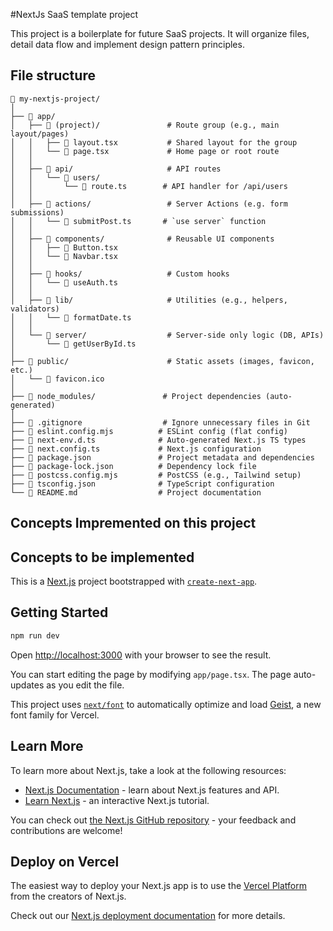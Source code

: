 #NextJs SaaS template project

This project is a boilerplate for future SaaS projects. It will organize files, detail data flow and implement design pattern principles.

## File structure

```
📁 my-nextjs-project/
│
├── 📁 app/
│   ├── 📁 (project)/               # Route group (e.g., main layout/pages)
│   │   ├── 📄 layout.tsx           # Shared layout for the group
│   │   └── 📄 page.tsx             # Home page or root route
│   │
│   ├── 📁 api/                     # API routes
│   │   └── 📁 users/
│   │       └── 📄 route.ts        # API handler for /api/users
│   │
│   ├── 📁 actions/                 # Server Actions (e.g. form submissions)
│   │   └── 📄 submitPost.ts       # `use server` function
│   │
│   ├── 📁 components/              # Reusable UI components
│   │   ├── 📄 Button.tsx
│   │   └── 📄 Navbar.tsx
│   │
│   ├── 📁 hooks/                   # Custom hooks
│   │   └── 📄 useAuth.ts
│   │
│   ├── 📁 lib/                     # Utilities (e.g., helpers, validators)
│   │   └── 📄 formatDate.ts
│   │
│   └── 📁 server/                  # Server-side only logic (DB, APIs)
│       └── 📄 getUserById.ts
│
├── 📁 public/                      # Static assets (images, favicon, etc.)
│   └── 📄 favicon.ico
│
├── 📁 node_modules/               # Project dependencies (auto-generated)
│
├── 📄 .gitignore                  # Ignore unnecessary files in Git
├── 📄 eslint.config.mjs          # ESLint config (flat config)
├── 📄 next-env.d.ts              # Auto-generated Next.js TS types
├── 📄 next.config.ts             # Next.js configuration
├── 📄 package.json               # Project metadata and dependencies
├── 📄 package-lock.json          # Dependency lock file
├── 📄 postcss.config.mjs         # PostCSS (e.g., Tailwind setup)
├── 📄 tsconfig.json              # TypeScript configuration
└── 📄 README.md                  # Project documentation
```

## Concepts Impremented on this project



## Concepts to be implemented







This is a [Next.js](https://nextjs.org) project bootstrapped with [`create-next-app`](https://nextjs.org/docs/app/api-reference/cli/create-next-app).

## Getting Started

```bash
npm run dev
```

Open [http://localhost:3000](http://localhost:3000) with your browser to see the result.

You can start editing the page by modifying `app/page.tsx`. The page auto-updates as you edit the file.

This project uses [`next/font`](https://nextjs.org/docs/app/building-your-application/optimizing/fonts) to automatically optimize and load [Geist](https://vercel.com/font), a new font family for Vercel.

## Learn More

To learn more about Next.js, take a look at the following resources:

- [Next.js Documentation](https://nextjs.org/docs) - learn about Next.js features and API.
- [Learn Next.js](https://nextjs.org/learn) - an interactive Next.js tutorial.

You can check out [the Next.js GitHub repository](https://github.com/vercel/next.js) - your feedback and contributions are welcome!

## Deploy on Vercel

The easiest way to deploy your Next.js app is to use the [Vercel Platform](https://vercel.com/new?utm_medium=default-template&filter=next.js&utm_source=create-next-app&utm_campaign=create-next-app-readme) from the creators of Next.js.

Check out our [Next.js deployment documentation](https://nextjs.org/docs/app/building-your-application/deploying) for more details.
